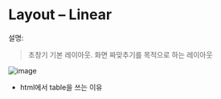 # Layout – Linear
설명:
>초창기 기본 레이아웃.
화면 짜맞추기를 목적으로 하는 레이아웃

![image](https://user-images.githubusercontent.com/12086377/27412192-fc4e952a-572d-11e7-8aed-5d038a4ad3ee.png)

- html에서 table을 쓰는 이유
